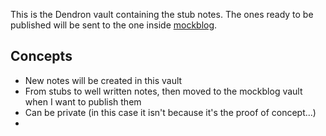 This is the Dendron vault containing the stub notes.
The ones ready to be published will be sent to the one inside [mockblog](https://github.com/AndreaBinelli/mockblog).

## Concepts

- New notes will be created in this vault
- From stubs to well written notes, then moved to the mockblog vault when I want to publish them
- Can be private (in this case it isn't because it's the proof of concept...)
- 
